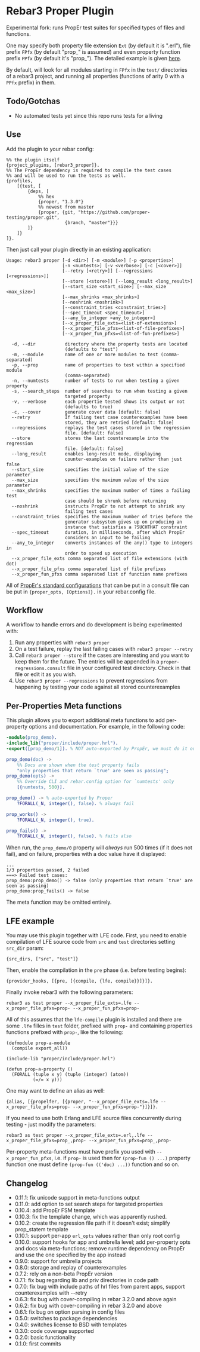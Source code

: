 Rebar3 Proper Plugin
=====

Experimental fork: runs PropEr test suites for specified types of files and functions.

One may specify both property file extension `Ext` (by default it is ".erl"),
file prefix `FPfx` (by default "prop\_" is assumed) and even property function prefix
`PPfx` (by default it's "prop\_"). The detailed example is given [here](#lfe-example).

By default, will look for all modules starting in `FPfx` in the `test/`
directories of a rebar3 project, and running all properties (functions of arity
0 with a `PPfx` prefix) in them.

Todo/Gotchas
----

- No automated tests yet since this repo runs tests for a living

Use
---

Add the plugin to your rebar config:

    %% the plugin itself
    {project_plugins, [rebar3_proper]}.
    %% The PropEr dependency is required to compile the test cases
    %% and will be used to run the tests as well.
    {profiles,
        [{test, [
            {deps, [
                %% hex
                {proper, "1.3.0"}
                %% newest from master
                {proper, {git, "https://github.com/proper-testing/proper.git",
                          {branch, "master"}}}
            ]}
        ]}
    ]}.

Then just call your plugin directly in an existing application:

    Usage: rebar3 proper [-d <dir>] [-m <module>] [-p <properties>]
                         [-n <numtests>] [-v <verbose>] [-c [<cover>]]
                         [--retry [<retry>]] [--regressions [<regressions>]]
                         [--store [<store>]] [--long_result <long_result>]
                         [--start_size <start_size>] [--max_size <max_size>]
                         [--max_shrinks <max_shrinks>]
                         [--noshrink <noshrink>]
                         [--constraint_tries <constraint_tries>]
                         [--spec_timeout <spec_timeout>]
                         [--any_to_integer <any_to_integer>]
                         [--x_proper_file_exts=<list-of-extensions>]
                         [--x_proper_file_pfxs=<list-of-file-prefixes>]
                         [--x_proper_fun_pfxs=<list-of-fun-prefixes>]

      -d, --dir           directory where the property tests are located
                          (defaults to "test")
      -m, --module        name of one or more modules to test (comma-separated)
      -p, --prop          name of properties to test within a specified module
                          (comma-separated)
      -n, --numtests      number of tests to run when testing a given property
      -s, --search_steps  number of searches to run when testing a given
                          targeted property
      -v, --verbose       each propertie tested shows its output or not
                          (defaults to true)
      -c, --cover         generate cover data [default: false]
      --retry             If failing test case counterexamples have been
                          stored, they are retried [default: false]
      --regressions       replays the test cases stored in the regression
                          file. [default: false]
      --store             stores the last counterexample into the regression
                          file. [default: false]
      --long_result       enables long-result mode, displaying
                          counter-examples on failure rather than just false
      --start_size        specifies the initial value of the size parameter
      --max_size          specifies the maximum value of the size parameter
      --max_shrinks       specifies the maximum number of times a failing test
                          case should be shrunk before returning
      --noshrink          instructs PropEr to not attempt to shrink any
                          failing test cases
      --constraint_tries  specifies the maximum number of tries before the
                          generator subsystem gives up on producing an
                          instance that satisfies a ?SUCHTHAT constraint
      --spec_timeout      duration, in milliseconds, after which PropEr
                          considers an input to be failing
      --any_to_integer    converts instances of the any() type to integers in
                          order to speed up execution
      --x_proper_file_exts comma separated list of file extensions (with dot)
      --x_proper_file_pfxs comma separated list of file prefixes
      --x_proper_fun_pfxs comma separated list of function name prefixes


All of [PropEr's standard configurations](http://proper.softlab.ntua.gr/doc/proper.html#Options)
that can be put in a consult file can be put in `{proper_opts, [Options]}.` in your rebar.config file.

Workflow
---

A workflow to handle errors and do development is being experimented with:

1. Run any properties with `rebar3 proper`
2. On a test failure, replay the last failing cases with `rebar3 proper --retry`
3. Call `rebar3 proper --store` if the cases are interesting and you want to keep them for the future. The entries will be appended in a `proper-regressions.consult` file in your configured test directory. Check in that file or edit it as you wish.
4. Use `rebar3 proper --regressions` to prevent regressions from happening by testing your code against all stored counterexamples

Per-Properties Meta functions
---

This plugin allows you to export additional meta functions to add per-property options and documentation. For example, in the following code:

```erlang
-module(prop_demo).
-include_lib("proper/include/proper.hrl").
-export([prop_demo/1]). % NOT auto-exported by PropEr, we must do it ourselves

prop_demo(doc) ->
    %% Docs are shown when the test property fails
    "only properties that return `true' are seen as passing";
prop_demo(opts) ->
    %% Override CLI and rebar.config option for `numtests' only
    [{numtests, 500}].

prop_demo() -> % auto-exported by Proper
    ?FORALL(_N, integer(), false). % always fail

prop_works() ->
    ?FORALL(_N, integer(), true).

prop_fails() ->
    ?FORALL(_N, integer(), false). % fails also
```

When run, the `prop_demo/0` property will _always_ run 500 times (if it does not fail), and on failure, properties with a doc value have it displayed:

```
...
1/3 properties passed, 2 failed
===> Failed test cases:
prop_demo:prop_demo() -> false (only properties that return `true' are seen as passing)
prop_demo:prop_fails() -> false
```

The meta function may be omitted entirely.

LFE example
---

You may use this plugin together with LFE code. First, you need to enable compilation of LFE source code from `src` and `test` directories
setting `src_dir` param:

    {src_dirs, ["src", "test"]}

Then, enable the compilation in the `pre` phase (i.e. before testing begins):

    {provider_hooks, [{pre, [{compile, {lfe, compile}}]}]}.

Finally invoke rebar3 with the following parameters:

    rebar3 as test proper --x_proper_file_exts=.lfe --x_proper_file_pfxs=prop- --x_proper_fun_pfxs=prop-

All of this assumes that the `lfe-compile` plugin is installed and there are some `.lfe` filles in `test`
folder, prefixed with `prop-` and containing properties functions prefixed with `prop-`, like the following:

```lfe
(defmodule prop-a-module
  (compile export_all))

(include-lib "proper/include/proper.hrl")

(defun prop-a-property ()
  (FORALL (tuple x y) (tuple (integer) (atom))
          (=/= x y)))
```

One may want to define an alias as well:

    {alias, [{propelfer, [{proper, "--x_proper_file_exts=.lfe --x_proper_file_pfxs=prop- --x_proper_fun_pfxs=prop-"}]}]}.

If you need to use both Erlang and LFE source files concurrently during testing - just modify the parameters:

    rebar3 as test proper --x_proper_file_exts=.erl,.lfe --x_proper_file_pfxs=prop_,prop- --x_proper_fun_pfxs=prop_,prop-

Per-property meta-functions must have prefix you used with `--x_proper_fun_pfxs`, i.e. if `prop-` is used then for `(prop-fun () ...)` property function one must define `(prop-fun (('doc) ...))` function and so on.

Changelog
----

- 0.11.1: fix unicode support in meta-functions output
- 0.11.0: add option to set search steps for targeted properties
- 0.10.4: add PropEr FSM template
- 0.10.3: fix the template change, which was apparently rushed.
- 0.10.2: create the regression file path if it doesn't exist; simplify prop_statem template
- 0.10.1: support per-app `erl_opts` values rather than only root config
- 0.10.0: support hooks for app and umbrella level; add per-property opts and docs via meta-functions; remove runtime dependency on PropEr and use the one specified by the app instead
- 0.9.0: support for umbrella projects
- 0.8.0: storage and replay of counterexamples
- 0.7.2: rely on a non-beta PropEr version
- 0.7.1: fix bug regarding lib and priv directories in code path
- 0.7.0: fix bug with include paths of hrl files from parent apps, support counterexamples with --retry
- 0.6.3: fix bug with cover-compiling in rebar 3.2.0 and above again
- 0.6.2: fix bug with cover-compiling in rebar 3.2.0 and above
- 0.6.1: fix bug on option parsing in config files
- 0.5.0: switches to package dependencies
- 0.4.0: switches license to BSD with templates
- 0.3.0: code coverage supported
- 0.2.0: basic functionality
- 0.1.0: first commits
